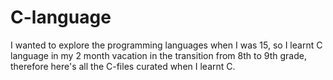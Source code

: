# C-language
I wanted to explore the programming languages when I was 15, so I learnt C language in my 2 month vacation in the transition from 8th to 9th grade, therefore here's all the C-files curated when I learnt C.
